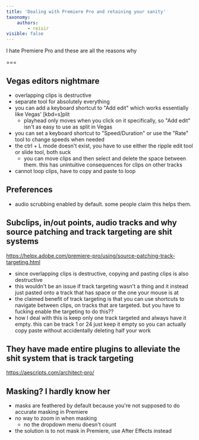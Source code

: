 ```yaml
---
title: 'Dealing with Premiere Pro and retaining your sanity'
taxonomy:
    authors:
        - reisir
visible: false
---
```


I hate Premiere Pro and these are all the reasons why

===

## Vegas editors nightmare

- overlapping clips is destructive
- separate tool for absolutely everything
- you can add a keyboard shortcut to "Add edit" which works essentially like Vegas' [kbd=s]plit
	- playhead only moves when you click on it specifically, so "Add edit" isn't as easy to use as split in Vegas
- you can set a keyboard shortcut to "Speed/Duration" or use the "Rate" tool to change speeds when needed
- the ctrl + L mode doesn't exist, you have to use either the ripple edit tool or slide tool, both suck 
	- you can move clips and then select and delete the space between them. this has unintuitive consequences for clips on other tracks
- cannot loop clips, have to copy and paste to loop

## Preferences

- audio scrubbing enabled by default. some people claim this helps them.

## Subclips, in/out points, audio tracks and why source patching and track targeting are shit systems

https://helpx.adobe.com/premiere-pro/using/source-patching-track-targeting.html

- since overlapping clips is destructive, copying and pasting clips is also destructive
- this wouldn't be an issue if track targeting wasn't a thing and it instead just pasted onto a track that has space or the one your mouse is at
- the claimed benefit of track targeting is that you can use shortcuts to navigate between clips, on tracks that are targeted. but you have to fucking enable the targeting to do this??
- how I deal with this is keep only one track targeted and always have it empty. this can be track 1 or 24 just keep it empty so you can actually copy paste without accidentally deleting half your work

## They have made entire plugins to alleviate the shit system that is track targeting

https://aescripts.com/architect-pro/

## Masking? I hardly know her

- masks are feathered by default because you're not supposed to do accurate masking in Premiere
- no way to zoom in when masking
	- no the dropdown menu doesn't count
- the solution is to not mask in Premiere, use After Effects instead

